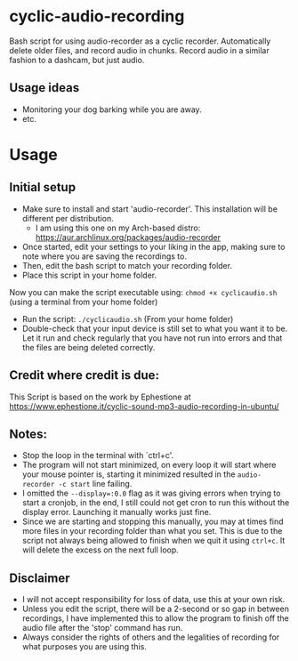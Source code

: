 # cyclic-audio-recording
Bash script for using audio-recorder as a cyclic recorder. Automatically delete older files, and record audio in chunks.
Record audio in a similar fashion to a dashcam, but just audio.

## Usage ideas
- Monitoring your dog barking while you are away.
- etc.

# Usage
## Initial setup
- Make sure to install and start 'audio-recorder'. This installation will be different per distribution.
  - I am using this one on my Arch-based distro: https://aur.archlinux.org/packages/audio-recorder
- Once started, edit your settings to your liking in the app, making sure to note where you are saving the recordings to.
- Then, edit the bash script to match your recording folder.
- Place this script in your home folder.

Now you can make the script executable using: `chmod +x cyclicaudio.sh` (using a terminal from your home folder)

- Run the script: `./cyclicaudio.sh` (From your home folder)
- Double-check that your input device is still set to what you want it to be. Let it run and check regularly that you have not run into errors and that the files are being deleted correctly.

## Credit where credit is due:
This Script is based on the work by Ephestione at https://www.ephestione.it/cyclic-sound-mp3-audio-recording-in-ubuntu/

## Notes:
- Stop the loop in the terminal with `ctrl+c'.
- The program will not start minimized, on every loop it will start where your mouse pointer is, starting it minimized resulted in the `audio-recorder -c start` line failing.
- I omitted the `--display=:0.0` flag as it was giving errors when trying to start a cronjob, in the end, I still could not get cron to run this without the display error. Launching it manually works just fine.
- Since we are starting and stopping this manually, you may at times find more files in your recording folder than what you set. This is due to the script not always being allowed to finish when we quit it using `ctrl+c`. It will delete the excess on the next full loop.

## Disclaimer
- I will not accept responsibility for loss of data, use this at your own risk.
- Unless you edit the script, there will be a 2-second or so gap in between recordings, I have implemented this to allow the program to finish off the audio file after the 'stop' command has run.
- Always consider the rights of others and the legalities of recording for what purposes you are using this.
